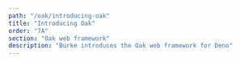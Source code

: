 ```yaml
---
path: "/oak/introducing-oak"
title: "Introducing Oak"
order: "7A"
section: "Oak web framework"
description: "Burke introduces the Oak web framework for Deno"
---
```

